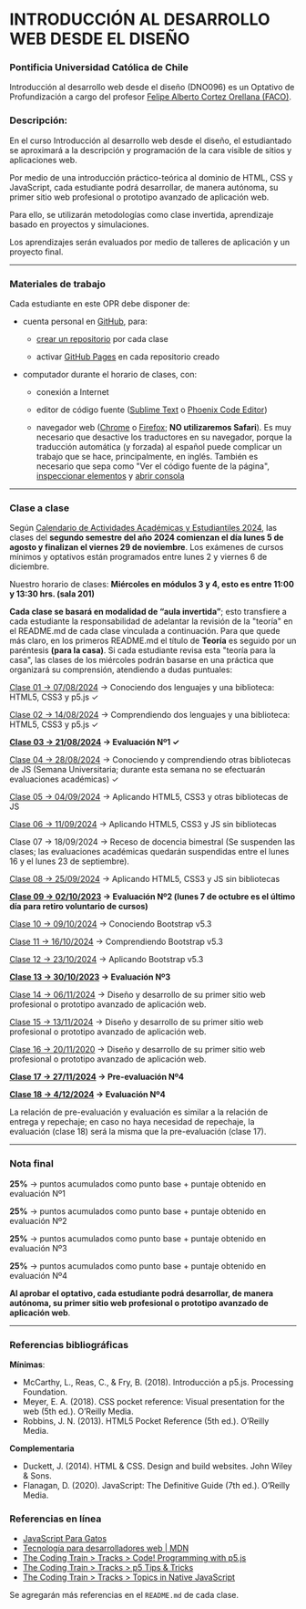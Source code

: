 # INTRODUCCIÓN AL DESARROLLO WEB DESDE EL DISEÑO

### Pontificia Universidad Católica de Chile

Introducción al desarrollo web desde el diseño (DNO096) es un Optativo de Profundización a cargo del profesor [Felipe Alberto Cortez Orellana (FACO)](https://faco.cl/).

### Descripción:

En el curso Introducción al desarrollo web desde el diseño, el estudiantado se aproximará a la descripción y programación de la cara visible de sitios y aplicaciones web. 

Por medio de una introducción práctico-teórica al dominio de HTML, CSS y JavaScript, cada estudiante podrá desarrollar, de manera autónoma, su primer sitio web profesional o prototipo avanzado de aplicación web. 

Para ello, se utilizarán metodologías como clase invertida, aprendizaje basado en proyectos y simulaciones. 

Los aprendizajes serán evaluados por medio de talleres de aplicación y un proyecto final.

- - - - - - - - - -

### Materiales de trabajo

Cada estudiante en este OPR debe disponer de:

- cuenta personal en [GitHub](https://github.com/join), para:

  - [crear un repositorio](https://docs.github.com/es/get-started/quickstart/create-a-repo) por cada clase

  - activar [GitHub Pages](https://docs.github.com/es/pages/getting-started-with-github-pages/creating-a-github-pages-site) en cada repositorio creado

- computador durante el horario de clases, con:

  - conexión a Internet

  - editor de código fuente ([Sublime Text](https://www.sublimetext.com/) o [Phoenix Code Editor](https://phcode.dev/))

  - navegador web ([Chrome](https://www.google.com/intl/es-419/chrome/) o [Firefox](https://www.mozilla.org/es-CL/firefox/new/); **NO utilizaremos Safari**). Es muy necesario que desactive los traductores en su navegador, porque la traducción automática (y forzada) al español puede complicar un trabajo que se hace, principalmente, en inglés. También es necesario que sepa como "Ver el código fuente de la página", [inspeccionar elementos](https://support.hostinger.es/es/articles/2333029-como-inspeccionar-los-elementos-del-sitio-web) y [abrir consola](https://transferwise.com/es/help/articles/2954851/como-abrir-la-consola-de-tu-navegador)

- - - - - - - - -

### Clase a clase

Según [Calendario de Actividades Académicas y Estudiantiles 2024](https://registrosacademicos.uc.cl/wp-content/uploads/2023/11/Calendario-Academico-2024.pdf), las clases del **segundo semestre del año 2024 comienzan el día lunes 5 de agosto y finalizan el viernes 29 de noviembre**. Los exámenes de cursos mínimos y optativos están programados entre lunes 2 y viernes 6 de diciembre.

Nuestro horario de clases: **Miércoles en módulos 3 y 4, esto es entre 11:00 y 13:30 hrs. (sala 201)**

**Cada clase se basará en modalidad de “aula invertida”**; esto transfiere a cada estudiante la responsabilidad de adelantar la revisión de la "teoría" en el README.md de cada clase vinculada a continuación. Para que quede más claro, en los primeros README.md el título de **Teoría** es seguido por un paréntesis **(para la casa)**. Si cada estudiante revisa esta "teoría para la casa", las clases de los miércoles podrán basarse en una práctica que organizará su comprensión, atendiendo a dudas puntuales:

[Clase 01 → 07/08/2024](https://github.com/profesorfaco/dno096-2024/tree/main/clase-01) → Conociendo dos lenguajes y una biblioteca: HTML5, CSS3 y p5.js ✓

[Clase 02 → 14/08/2024](https://github.com/profesorfaco/dno096-2024/tree/main/clase-02) → Comprendiendo dos lenguajes y una biblioteca: HTML5, CSS3 y p5.js ✓

**[Clase 03 → 21/08/2024](https://github.com/profesorfaco/dno096-2024/tree/main/clase-03) → Evaluación Nº1 ✓**

[Clase 04 → 28/08/2024](https://github.com/profesorfaco/dno096-2024/tree/main/clase-04) → Conociendo y comprendiendo otras bibliotecas de JS (Semana Universitaria; durante esta semana no se efectuarán evaluaciones académicas) ✓

[Clase 05 → 04/09/2024](https://github.com/profesorfaco/dno096-2024/tree/main/clase-05) → Aplicando HTML5, CSS3 y otras bibliotecas de JS

[Clase 06 → 11/09/2024](https://github.com/profesorfaco/dno096-2024/tree/main/clase-06) → Aplicando HTML5, CSS3 y JS sin bibliotecas

Clase 07 → 18/09/2024 → Receso de docencia bimestral (Se suspenden las clases; las evaluaciones académicas quedarán suspendidas entre el lunes 16 y el lunes 23 de septiembre).

[Clase 08 → 25/09/2024](https://github.com/profesorfaco/dno096-2024/tree/main/clase-08) → Aplicando HTML5, CSS3 y JS sin bibliotecas

**[Clase 09 → 02/10/2023](https://github.com/profesorfaco/dno096-2024/tree/main/clase-09) → Evaluación Nº2 (lunes 7 de octubre es el último día para retiro voluntario de cursos)**

[Clase 10 → 09/10/2024](https://github.com/profesorfaco/dno096-2024/tree/main/clase-10) → Conociendo Bootstrap v5.3

[Clase 11 → 16/10/2024](https://github.com/profesorfaco/dno096-2024/tree/main/clase-11) → Comprendiendo Bootstrap v5.3

[Clase 12 → 23/10/2024](https://github.com/profesorfaco/dno096-2024/tree/main/clase-12) → Aplicando Bootstrap v5.3

**[Clase 13 → 30/10/2023](https://github.com/profesorfaco/dno096-2024/tree/main/clase-13) → Evaluación Nº3**

[Clase 14 → 06/11/2024](https://github.com/profesorfaco/dno096-2024/tree/main/clase-14) → Diseño y desarrollo de su primer sitio web profesional o prototipo avanzado de aplicación web.

[Clase 15 → 13/11/2024](https://github.com/profesorfaco/dno096-2024/tree/main/clase-15) → Diseño y desarrollo de su primer sitio web profesional o prototipo avanzado de aplicación web.

[Clase 16 → 20/11/2020](https://github.com/profesorfaco/dno096-2024/tree/main/clase-16) → Diseño y desarrollo de su primer sitio web profesional o prototipo avanzado de aplicación web.

**[Clase 17 → 27/11/2024](https://github.com/profesorfaco/dno096-2024/tree/main/clase-17) → Pre-evaluación Nº4**

**[Clase 18 → 4/12/2024](https://github.com/profesorfaco/dno096-2024/tree/main/clase-18) → Evaluación Nº4**

La relación de pre-evaluación y evaluación es similar a la relación de entrega y repechaje; en caso no haya necesidad de repechaje, la evaluación (clase 18) será la misma que la pre-evaluación (clase 17).

- - - - - - - -

### Nota final

**25%** → puntos acumulados como punto base + puntaje obtenido en evaluación Nº1

**25%** → puntos acumulados como punto base + puntaje obtenido en evaluación Nº2

**25%** → puntos acumulados como punto base + puntaje obtenido en evaluación Nº3

**25%** → puntos acumulados como punto base + puntaje obtenido en evaluación Nº4

**Al aprobar el optativo, cada estudiante podrá desarrollar, de manera autónoma, su primer sitio web profesional o prototipo avanzado de aplicación web**.

- - - - - - - 

### Referencias bibliográficas

**Mínimas**:

- McCarthy, L., Reas, C., & Fry, B. (2018). Introducción a p5.js. Processing Foundation.
- Meyer, E. A. (2018). CSS pocket reference: Visual presentation for the web (5th ed.). O’Reilly Media.
- Robbins, J. N. (2013). HTML5 Pocket Reference (5th ed.). O’Reilly Media.

**Complementaria**

- Duckett, J. (2014). HTML & CSS. Design and build websites. John Wiley & Sons.
- Flanagan, D. (2020). JavaScript: The Definitive Guide (7th ed.). O’Reilly Media.

### Referencias en línea

- [JavaScript Para Gatos](https://jsparagatos.com/)
- [Tecnología para desarrolladores web | MDN](https://developer.mozilla.org/es/docs/Web)
- [The Coding Train > Tracks > Code! Programming with p5.js](https://thecodingtrain.com/tracks/code-programming-with-p5-js)
- [The Coding Train > Tracks > p5 Tips & Tricks](https://thecodingtrain.com/tracks/p5-tips-and-tricks)
- [The Coding Train	> Tracks > Topics in Native JavaScript](https://thecodingtrain.com/tracks/topics-in-native-javascript)

Se agregarán más referencias en el `README.md` de cada clase.
